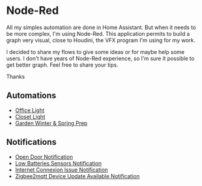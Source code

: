 # Node-Red #

All my simples automation are done in Home Assistant. But when it needs to be more complex, I'm using Node-Red. This application permits to build a graph very visual, close to Houdini, the VFX program I'm using for my work.

I decided to share my flows to give some ideas or for maybe help some users. I don't have years of Node-Red experience, so I'm sure it possible to get better graph. Feel free to share your tips.

Thanks


## Automations ##

- [Office Light](Automations/officeLight)
- [Closet Light](Automations/closetLight)
- [Garden Winter & Spring Prep](Automations/gardenWinterSpringPrep)


## Notifications ##

- [Open Door Notification](Notifications/openDoorNotification)
- [Low Batteries Sensors Notification](Notifications/lowBatteriesSensorsNotification)
- [Internet Connexion Issue Notification](Notifications/internetConnexionIssueNotification)
- [Zigbee2mqtt Device Update Available Notification](Notifications/zigbee2mqttDeviceUpdateAvailableNotification)
